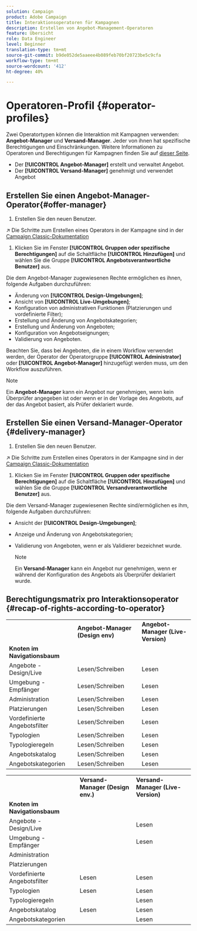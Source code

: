 ```yaml
---
solution: Campaign
product: Adobe Campaign
title: Interaktionsoperatoren für Kampagnen
description: Erstellen von Angebot-Management-Operatoren
feature: Übersicht
role: Data Engineer
level: Beginner
translation-type: tm+mt
source-git-commit: b9de052de5aaeee4b089feb70bf20723be5c9cfa
workflow-type: tm+mt
source-wordcount: '412'
ht-degree: 40%

---
```



# Operatoren-Profil {#operator-profiles}

Zwei Operatortypen können die Interaktion mit Kampagnen verwenden: **Angebot-Manager** und **Versand-Manager**. Jeder von ihnen hat spezifische Berechtigungen und Einschränkungen. Weitere Informationen zu Operatoren und Berechtigungen für Kampagnen finden Sie auf [dieser Seite](../start/permissions.md).

* Der **[!UICONTROL Angebot-Manager]** erstellt und verwaltet Angebot.
* Der **[!UICONTROL Versand-Manager]** genehmigt und verwendet Angebot

## Erstellen Sie einen Angebot-Manager-Operator{#offer-manager}

1. Erstellen Sie den neuen Benutzer.

:arrow_upper_right: Die Schritte zum Erstellen eines Operators in der Kampagne sind in der [Campaign Classic-Dokumentation](https://experienceleague.adobe.com/docs/campaign-classic/using/getting-started/permissions/access-management-operators.html)

1. Klicken Sie im Fenster **[!UICONTROL Gruppen oder spezifische Berechtigungen]** auf die Schaltfläche **[!UICONTROL Hinzufügen]** und wählen Sie die Gruppe **[!UICONTROL Angebotsverantwortliche Benutzer]** aus.

Die dem Angebot-Manager zugewiesenen Rechte ermöglichen es ihnen, folgende Aufgaben durchzuführen:

* Änderung von **[!UICONTROL Design-Umgebungen]**;
* Ansicht von **[!UICONTROL Live-Umgebungen]**;
* Konfiguration von administrativen Funktionen (Platzierungen und vordefinierte Filter);
* Erstellung und Änderung von Angebotskategorien;
* Erstellung und Änderung von Angeboten;
* Konfiguration von Angebotseignungen;
* Validierung von Angeboten.

Beachten Sie, dass bei Angeboten, die in einem Workflow verwendet werden, der Operator der Operatorgruppe **[!UICONTROL Administrator]** oder **[!UICONTROL Angebot-Manager]** hinzugefügt werden muss, um den Workflow auszuführen.

>[!NOTE]
>
>Ein **Angebot-Manager** kann ein Angebot nur genehmigen, wenn kein Überprüfer angegeben ist oder wenn er in der Vorlage des Angebots, auf der das Angebot basiert, als Prüfer deklariert wurde.

## Erstellen Sie einen Versand-Manager-Operator {#delivery-manager}

1. Erstellen Sie den neuen Benutzer.

:arrow_upper_right: Die Schritte zum Erstellen eines Operators in der Kampagne sind in der [Campaign Classic-Dokumentation](https://experienceleague.adobe.com/docs/campaign-classic/using/getting-started/permissions/access-management-operators.html)

1. Klicken Sie im Fenster **[!UICONTROL Gruppen oder spezifische Berechtigungen]** auf die Schaltfläche **[!UICONTROL Hinzufügen]** und wählen Sie die Gruppe **[!UICONTROL Versandverantwortliche Benutzer]** aus.

Die dem Versand-Manager zugewiesenen Rechte sind/ermöglichen es ihm, folgende Aufgaben durchzuführen:

* Ansicht der **[!UICONTROL Design-Umgebungen]**;
* Anzeige und Änderung von Angebotskategorien;
* Validierung von Angeboten, wenn er als Validierer bezeichnet wurde.

   >[!NOTE]
   >
   >Ein **Versand-Manager** kann ein Angebot nur genehmigen, wenn er während der Konfiguration des Angebots als Überprüfer deklariert wurde.

## Berechtigungsmatrix pro Interaktionsoperator {#recap-of-rights-according-to-operator}

<table> 
 <tbody> 
  <tr> 
   <td> </td> 
   <td> <strong>Angebot-Manager (Design env)</strong><br /> </td> 
   <td> <strong>Angebot-Manager (Live-Version)</strong><br /> </td> 
  </tr> 
  <tr> 
   <td> <strong>Knoten im Navigationsbaum</strong><br /> </td> 
   <td> </td> 
   <td> </td> 
  </tr> 
  <tr> 
   <td> Angebote - Design/Live<br /> </td> 
   <td> Lesen/Schreiben<br /> </td> 
   <td> Lesen<br /> </td> 
  </tr> 
  <tr> 
   <td> Umgebung - Empfänger<br /> </td> 
   <td> Lesen/Schreiben<br /> </td> 
   <td> Lesen<br /> </td> 
  </tr> 
  <tr> 
   <td> Administration<br /> </td> 
   <td> Lesen/Schreiben<br /> </td> 
   <td> Lesen<br /> </td> 
  </tr> 
  <tr> 
   <td> Platzierungen<br /> </td> 
   <td> Lesen/Schreiben<br /> </td> 
   <td> Lesen<br /> </td> 
  </tr> 
  <tr> 
   <td> Vordefinierte Angebotsfilter<br /> </td> 
   <td> Lesen/Schreiben<br /> </td> 
   <td> Lesen<br /> </td> 
  </tr> 
  <tr> 
   <td> Typologien<br /> </td> 
   <td> Lesen/Schreiben<br /> </td> 
   <td> Lesen<br /> </td> 
  </tr> 
  <tr> 
   <td> Typologieregeln<br /> </td> 
   <td> Lesen/Schreiben<br /> </td> 
   <td> Lesen<br /> </td> 
  </tr> 
  <tr> 
   <td> Angebotskatalog<br /> </td> 
   <td> Lesen/Schreiben<br /> </td> 
   <td> Lesen<br /> </td> 
  </tr> 
  <tr> 
   <td> Angebotskategorien<br /> </td> 
   <td> Lesen/Schreiben<br /> </td> 
   <td> Lesen<br /> </td> 
  </tr> 
 </tbody> 
</table>

<table> 
 <tbody> 
  <tr> 
   <td> </td> 
   <td> <strong>Versand-Manager (Design env.)</strong><br /> </td> 
   <td> <strong>Versand-Manager (Live-Version)</strong><br /> </td> 
  </tr> 
  <tr> 
   <td> <strong>Knoten im Navigationsbaum</strong><br /> </td> 
   <td> </td> 
   <td> </td> 
  </tr> 
  <tr> 
   <td> Angebote - Design/Live<br /> </td> 
   <td> </td> 
   <td> Lesen<br /> </td> 
  </tr> 
  <tr> 
   <td> Umgebung - Empfänger<br /> </td> 
   <td> </td> 
   <td> Lesen<br /> </td> 
  </tr> 
  <tr> 
   <td> Administration<br /> </td> 
   <td> </td> 
   <td> </td> 
  </tr> 
  <tr> 
   <td> Platzierungen<br /> </td> 
   <td> </td> 
   <td> </td> 
  </tr> 
  <tr> 
   <td> Vordefinierte Angebotsfilter<br /> </td> 
   <td> Lesen<br /> </td> 
   <td> Lesen<br /> </td> 
  </tr> 
  <tr> 
   <td> Typologien<br /> </td> 
   <td> Lesen<br /> </td> 
   <td> Lesen<br /> </td> 
  </tr> 
  <tr> 
   <td> Typologieregeln<br /> </td> 
   <td> </td> 
   <td> Lesen<br /> </td> 
  </tr> 
  <tr> 
   <td> Angebotskatalog<br /> </td> 
   <td> Lesen<br /> </td> 
   <td> Lesen<br /> </td> 
  </tr> 
  <tr> 
   <td> Angebotskategorien<br /> </td> 
   <td> </td> 
   <td> Lesen<br /> </td> 
  </tr> 
 </tbody> 
</table>
